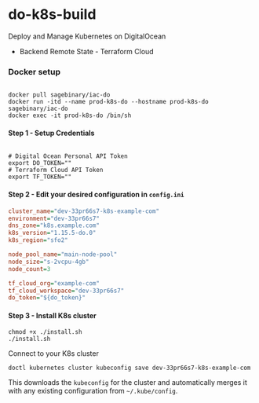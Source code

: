 # do-k8s-build
Deploy and Manage Kubernetes on DigitalOcean

- Backend Remote State - Terraform Cloud

### Docker setup

```shell

docker pull sagebinary/iac-do
docker run -itd --name prod-k8s-do --hostname prod-k8s-do sagebinary/iac-do
docker exec -it prod-k8s-do /bin/sh
```

#### Step 1 - Setup Credentials

```shell

# Digital Ocean Personal API Token
export DO_TOKEN=""
# Terraform Cloud API Token
export TF_TOKEN=""

```

#### Step 2 - Edit your desired configuration in `config.ini`

```ini
cluster_name="dev-33pr66s7-k8s-example-com"
environment="dev-33pr66s7"
dns_zone="k8s.example.com"
k8s_version="1.15.5-do.0"
k8s_region="sfo2"

node_pool_name="main-node-pool"
node_size="s-2vcpu-4gb"
node_count=3

tf_cloud_org="example-com"
tf_cloud_workspace="dev-33pr66s7"
do_token="${do_token}"
```

#### Step 3 - Install K8s cluster

```shell
chmod +x ./install.sh
./install.sh
```

Connect to your K8s cluster

```shell
doctl kubernetes cluster kubeconfig save dev-33pr66s7-k8s-example-com
```
This downloads the `kubeconfig` for the cluster and automatically merges it with any existing configuration from `~/.kube/config`.

